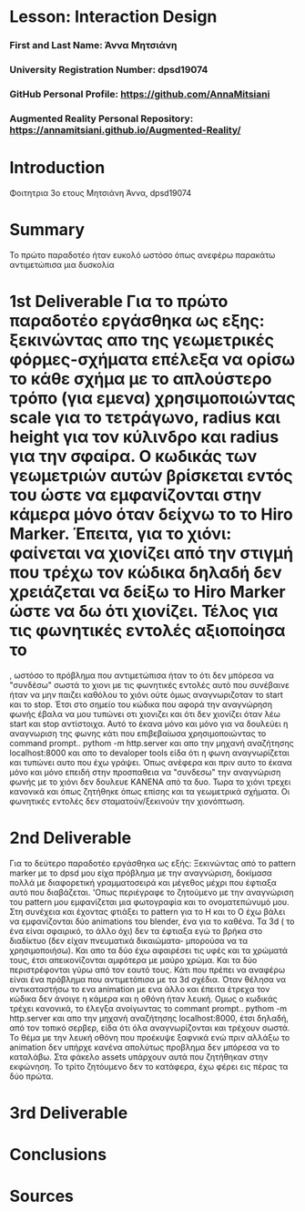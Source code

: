 # Lesson: Interaction Design

### First and Last Name: Άννα Μητσιάνη
### University Registration Number: dpsd19074
### GitHub Personal Profile: https://github.com/AnnaMitsiani
### Augmented Reality Personal Repository: https://annamitsiani.github.io/Augmented-Reality/

# Introduction
Φοιτητρια 3ο ετους Μητσιάνη Άννα, dpsd19074

# Summary 
Το πρώτο παραδοτέο ήταν ευκολό ωστόσο όπως ανεφέρω παρακάτω αντιμετώπισα μια δυσκολία

# 1st Deliverable Για το πρώτο παραδοτέο εργάσθηκα ως εξης: ξεκινώντας απο της γεωμετρικές φόρμες-σχήματα επέλεξα να ορίσω το κάθε σχήμα με το απλούστερο τρόπο (για εμενα) χρησιμοποιώντας scale για το τετράγωνο, radius και height για τον κύλινδρο και radius για την σφαίρα. Ο κωδικάς των γεωμετριών αυτών βρίσκεται εντός του <a-marker preset="hiro"></a-marker> ώστε να εμφανίζονται στην κάμερα μόνο όταν δείχνω το το Hiro Marker. Έπειτα, για το χιόνι: φαίνεται να χιονίζει από την στιγμή που τρέχω τον κώδικα δηλαδή δεν χρειάζεται να δείξω το Hiro Marker ώστε να δω ότι χιονίζει. Τέλος για τις φωνητικές εντολές αξιοποίησα το  
<script src="//cdnjs.cloudflare.com/ajax/libs/annyang/2.5.0/annyang.min.js"></script>, ωστόσο το πρόβλημα που αντιμετώπισα ήταν το ότι δεν μπόρεσα να "συνδέσω" σωστά το χιονι με τις φωνητικές εντολές αυτό που συνέβαινε ήταν να μην παιζει καθόλου το χιόνι ούτε όμως αναγνωριζοταν το start και το stop. Έτσι στο σημείο του κώδικα που αφορά την αναγνώρηση φωνής έβαλα να μου τυπώνει οτι χιονιζει και ότι δεν χιονίζει όταν λέω start και stop αντίστοιχα. Αυτό το έκανα μόνο και μόνο για να δουλεύει η αναγνωριση της φωνης κάτι που επιβεβαίωσα χρησιμοποιώντας το command prompt.. pythom -m http.server και απο την μηχανή αναζήτησης localhost:8000 και απο το devaloper tools είδα ότι η φωνη αναγνωρίζεται και τυπώνει αυτο που έχω γράψει. Όπως ανέφερα και πριν αυτο το έκανα μόνο και μόνο επειδή στην προσπαθεια να "συνδεσω" την αναγνώριση φωνής με το χιόνι δεν δουλευε ΚΑΝΕΝΑ από τα δυο. Τωρα το χιόνι τρεχει κανονικά και όπως ζητήθηκε όπως επίσης και τα γεωμετρικά σχήματα. Οι φωνητικές εντολές δεν σταματούν/ξεκινούν την χιονόπτωση.



# 2nd Deliverable
Για το δεύτερο παραδοτέο εργάσθηκα ως εξής: Ξεκινώντας από το pattern marker με το dpsd μου είχα πρόβλημα με την αναγνώριση, δοκίμασα πολλά με διαφορετική γραμματοσειρά και μέγεθος μέχρι που έφτιαξα αυτό που διαβάζεται. 'Οπως περιέγραφε το ζητούμενο με την αναγνώριση του pattern μου εμφανίζεται μια φωτογραφία και το ονοματεπώνυμό μου. Στη συνέχεια και έχοντας φτιάξει το pattern για το Η και το Ο έχω βάλει να εμφανίζονται δύο animations του blender, ένα για το καθένα. Τα 3d ( το ένα είναι σφαιρικό, το άλλο όχι) δεν τα έφτιαξα εγώ το βρήκα στο διαδίκτυο (δεν είχαν πνευματικά δικαιώματα- μπορούσα να τα χρησιμοποιήσω). Και απο τα δύο έχω αφαιρέσει τις υφές και τα χρώματά τους, έτσι απεικονίζονται αμφότερα με μαύρο χρώμα. Και τα δύο περιστρέφονται γύρω από τον εαυτό τους. Κάτι που πρέπει να αναφέρω είναι ένα πρόβλημα που αντιμετόπισα με τα 3d σχέδια. Όταν θέλησα να αντικαταστήσω το ενα animation με ενα άλλο και έπειτα έτρεχα τον κώδικα δεν άνοιγε η κάμερα και η οθόνη ήταν λευκή. Ομως ο κωδικάς τρέχει κανονικά, το έλεγξα ανοίγωντας το commant prompt.. pythom -m http.server και απο την μηχανή αναζήτησης localhost:8000, έτσι δηλαδή, από τον τοπικό σερβερ, είδα ότι όλα αναγνωρίζονται και τρέχουν σωστά. Το θέμα με την λευκή οθόνη που προέκυψε ξαφνικά ενώ πριν αλλάξω το animation δεν υπήρχε κανένα απολύτως προβλημα δεν μπόρεσα να το καταλάβω. Στα φάκελο assets υπάρχουν αυτά που ζητήθηκαν στην εκφώνηση. Το τρίτο ζητόυμενο δεν το κατάφερα, έχω φέρει εις πέρας τα δύο πρώτα.

# 3rd Deliverable 


# Conclusions


# Sources
